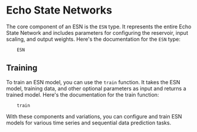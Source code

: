 # Echo State Networks

The core component of an ESN is the `ESN` type. It represents the entire Echo State Network and includes parameters for configuring the reservoir, input scaling, and output weights. Here's the documentation for the `ESN` type:

```@docs
    ESN
```

## Training

To train an ESN model, you can use the `train` function. It takes the ESN model, training data, and other optional parameters as input and returns a trained model. Here's the documentation for the train function:

```@docs
    train
```

With these components and variations, you can configure and train ESN models for various time series and sequential data prediction tasks.
